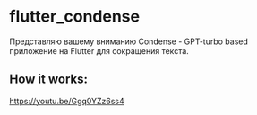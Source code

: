 # flutter_condense

 Представляю вашему вниманию Condense - GPT-turbo based приложение на Flutter для сокращения текста.

## How it works:

https://youtu.be/Ggq0YZz6ss4
